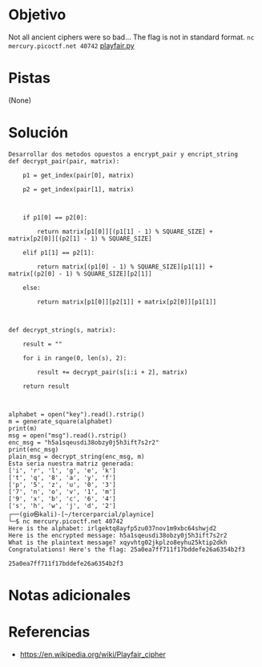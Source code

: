 # Objetivo
Not all ancient ciphers were so bad... The flag is not in standard format. `nc mercury.picoctf.net 40742` [playfair.py](https://mercury.picoctf.net/static/283dcc58048f3a6ac83b4c11ec696954/playfair.py)
# Pistas
(None)
# Solución
```
Desarrollar dos metodos opuestos a encrypt_pair y encript_string
def decrypt_pair(pair, matrix):

    p1 = get_index(pair[0], matrix)

    p2 = get_index(pair[1], matrix)

  

    if p1[0] == p2[0]:

        return matrix[p1[0]][(p1[1] - 1) % SQUARE_SIZE] + matrix[p2[0]][(p2[1] - 1) % SQUARE_SIZE]

    elif p1[1] == p2[1]:

        return matrix[(p1[0] - 1) % SQUARE_SIZE][p1[1]] + matrix[(p2[0] - 1) % SQUARE_SIZE][p2[1]]

    else:

        return matrix[p1[0]][p2[1]] + matrix[p2[0]][p1[1]]

  

def decrypt_string(s, matrix):

    result = ""

    for i in range(0, len(s), 2):

        result += decrypt_pair(s[i:i + 2], matrix)

    return result

  

alphabet = open("key").read().rstrip()
m = generate_square(alphabet)
print(m)
msg = open("msg").read().rstrip()
enc_msg = "h5a1sqeusdi38obzy0j5h3ift7s2r2"
print(enc_msg)
plain_msg = decrypt_string(enc_msg, m)
Esta seria nuestra matriz generada:
['i', 'r', 'l', 'g', 'e', 'k'] 
['t', 'q', '8', 'a', 'y', 'f'] 
['p', '5', 'z', 'u', '0', '3'] 
['7', 'n', 'o', 'v', '1', 'm']
['9', 'x', 'b', 'c', '6', '4']
['s', 'h', 'w', 'j', 'd', '2']
┌──(gio㉿kali)-[~/tercerparcial/playnice]
└─$ nc mercury.picoctf.net 40742
Here is the alphabet: irlgektq8ayfp5zu037nov1m9xbc64shwjd2
Here is the encrypted message: h5a1sqeusdi38obzy0j5h3ift7s2r2
What is the plaintext message? xqyvhtg02jkplzo8eyhu25ktip2dkh
Congratulations! Here's the flag: 25a0ea7ff711f17bddefe26a6354b2f3
```

```
25a0ea7ff711f17bddefe26a6354b2f3
```
# Notas adicionales
# Referencias
- https://en.wikipedia.org/wiki/Playfair_cipher